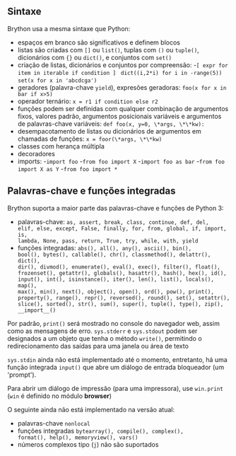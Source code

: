 Sintaxe
-------

Brython usa a mesma sintaxe que Python:

- espaços em branco são significativos e definem blocos
- listas são criadas com `[]` ou `list()`, tuplas com `()` ou
  `tuple()`, dicionários com `{}` ou `dict()`, e conjuntos com `set()`
- criação de listas, dicionários e conjuntos por compreensão:
 -`[ expr for item in iterable if condition ]` ` dict((i,2*i) for i in
 -range(5))` `set(x for x in 'abcdcga')`
- geradores (palavra-chave `yield`), expresões geradoras: `foo(x for x
  in bar if x>5)`
- operador ternário: `x = r1 if condition else r2`
- funções podem ser definidas com qualquer combinação de argumentos
  fixos, valores padrão, argumentos posicionais variáveis e argumentos
  de palavras-chave variáveis: `def foo(x, y=0, \*args, \*\*kw):`
- desempacotamento de listas ou dicionários de argumentos em chamadas
  de funções: `x = foor(\*args, \*\*kw)`
- classes com herança múltipla
- decoradores
- imports:
 -`import foo`
 -`from foo import X`
 -`import foo as bar`
 -`from foo import X as Y`
 -`from foo import *`

## Palavras-chave e funções integradas

Brython suporta a maior parte das palavras-chave e funções de Python
3:

- palavras-chave: <code>as, assert, break, class, continue, def, del, elif,
  else, except, False, finally, for, from, global, if, import, is,
  lambda, None, pass, return, True, try, while, with, yield</code>
- funções integradas: <code>abs(), all(), any(), ascii(), bin(), bool(),
  bytes(), callable(), chr(), classmethod(), delattr(), dict(), dir(),
  divmod(), enumerate(), eval(), exec(), filter(), float(),
  frozenset(), getattr(), globals(), hasattr(), hash(), hex(), id(),
  input(), int(), isinstance(), iter(), len(), list(), locals(),
  map(), max(), min(), next(), object(), open(), ord(), pow(),
  print(), property(), range(), repr(), reversed(), round(), set(),
  setattr(), slice(), sorted(), str(), sum(), super(), tuple(),
  type(), zip(), \_\_import\_\_()</code>

Por padrão, `print()` será mostrado no console do navegador web, assim
como as mensagens de erro. `sys.stderr` e `sys.stdout` podem ser
designados a um objeto que tenha o método `write()`, permitindo o
redirecionamento das saídas para uma janela ou área de texto

`sys.stdin` ainda não está implementado até o momento, entretanto, há
uma função integrada `input()` que abre um diálogo de entrada
bloqueador (um 'prompt').

Para abrir um diálogo de impressão (para uma impressora), use
`win.print` (`win` é definido no módulo **browser**)

O seguinte ainda não está implementado na versão atual:

- palavras-chave `nonlocal`
- funções integradas <code>bytearray(), compile(), complex(),
  format(), help(), memoryview(), vars()</code>
- números complexos tipo (`j`) não são suportados
